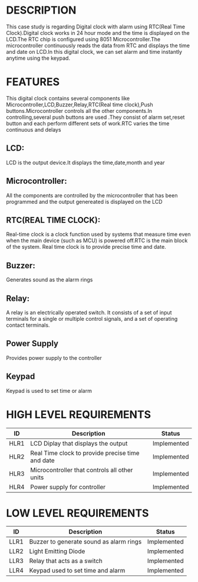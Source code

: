 # DESCRIPTION

This case study is regarding Digital clock with alarm using RTC(Real Time Clock).Digital clock works in 24 hour mode and the time is displayed on the LCD.The RTC chip is configured using 8051 Microcontroller.The microcontroller continuously reads the data from RTC and displays the time and date on LCD.In this digital clock, we can set alarm and time instantly anytime using the keypad.

# FEATURES

This digital clock contains several components like Microcontroller,LCD,Buzzer,Relay,RTC(Real time clock),Push buttons.Microcontroller controls all the other components.In controlling,several push buttons are used .They consist of alarm set,reset button and each perform different sets of work.RTC varies the time continuous and delays
## LCD: 
LCD is the output device.It displays the time,date,month and year
## Microcontroller:
All the components are controlled by the microcontroller that has been programmed and the output genereated is displayed on the LCD
## RTC(REAL TIME CLOCK):
Real-time clock is a clock function used by systems that measure time even when the main device (such as MCU) is powered off.RTC is the main block of the system. Real time clock is to provide precise time and date.
## Buzzer:
Generates sound as the alarm rings
## Relay:
A relay is an electrically operated switch. It consists of a set of input terminals for a single or multiple control signals, and a set of operating contact terminals.
## Power Supply
Provides power supply to the controller
## Keypad
Keypad is used to set time or alarm

# HIGH LEVEL REQUIREMENTS
| ID  |  Description                                      | Status     | 
| ----|  -----------------------------------------        |----------  |
| HLR1| LCD Diplay that displays the output               | Implemented|
| HLR2| Real Time clock to provide precise time and date  | Implemented|
| HLR3| Microcontroller that controls all other units     | Implemented|
| HLR4| Power supply for controller                       | Implemented|


# LOW LEVEL REQUIREMENTS
| ID  |  Description                                      | Status     | 
| ----|  -----------------------------------------        |----------  |
| LLR1| Buzzer to generate sound as alarm rings           | Implemented|
| LLR2| Light Emitting Diode                              | Implemented|
| LLR3| Relay that acts as a switch                       | Implemented|  
| LLR4| Keypad used to set time and alarm                 | Implemented|  
